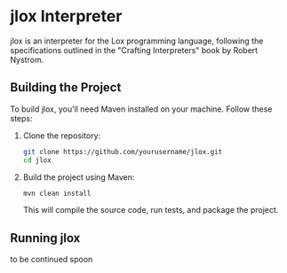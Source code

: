 # jlox Interpreter

jlox is an interpreter for the Lox programming language, following the specifications outlined in the "Crafting Interpreters" book by Robert Nystrom.

## Building the Project

To build jlox, you'll need Maven installed on your machine. Follow these steps:

1. Clone the repository:

    ```bash
    git clone https://github.com/yourusername/jlox.git
    cd jlox
    ```

2. Build the project using Maven:

    ```bash
    mvn clean install
    ```

    This will compile the source code, run tests, and package the project.

## Running jlox

to be continued spoon

<!-- ## Running jlox

Once the project is built, you can run the jlox interpreter. Follow these steps:

1. Navigate to the target directory:

    ```bash
    cd target
    ```

2. Run the jlox interpreter:

    ```bash
    java -jar jlox.jar
    ```

    This will start the interpreter, and you can begin entering Lox code.

## Example Usage

Here is a simple example to test the interpreter:

```lox
// hello.lox
print "Hello, World!"; -->
